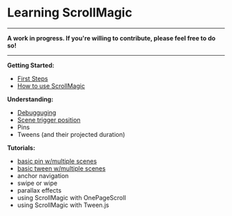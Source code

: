 # Learning ScrollMagic

***
**A work in progress. If you're willing to contribute, please feel free to do so!**
***

**Getting Started:**
- [First Steps](Getting-Started-:-First-Steps)
- [How to use ScrollMagic](Getting-Started-:-How-to-use-ScrollMagic)

**Understanding:**
- [Debugguging](Understanding-:-Debugging)
- [Scene trigger position](Understanding-:-The-scene-trigger-position)
- Pins
- Tweens (and their projected duration)

**Tutorials:**
- [basic pin w/multiple scenes](Tutorial-:-Basic-Pin)
- [basic tween w/multiple scenes](Tutorial-:-Basic-Tween)
- anchor navigation
- swipe or wipe
- parallax effects
- using ScrollMagic with OnePageScroll
- using ScrollMagic with Tween.js




